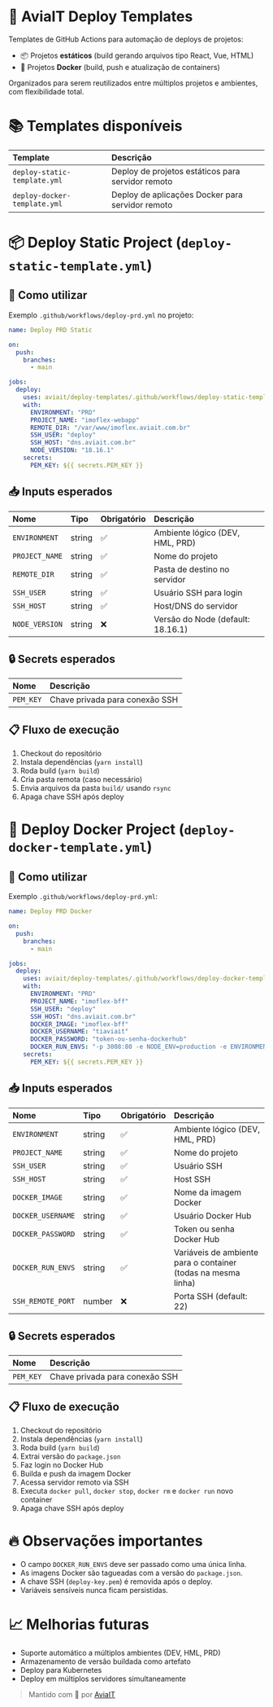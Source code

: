 # 🚀 AviaIT Deploy Templates

Templates de GitHub Actions para automação de deploys de projetos:

- 📦 Projetos **estáticos** (build gerando arquivos tipo React, Vue, HTML)
- 🐳 Projetos **Docker** (build, push e atualização de containers)

Organizados para serem reutilizados entre múltiplos projetos e ambientes, com flexibilidade total.

# 📚 Templates disponíveis

| Template | Descrição |
|:---|:---|
| `deploy-static-template.yml` | Deploy de projetos estáticos para servidor remoto |
| `deploy-docker-template.yml` | Deploy de aplicações Docker para servidor remoto |

# 📦 Deploy Static Project (`deploy-static-template.yml`)

## 🚀 Como utilizar

Exemplo `.github/workflows/deploy-prd.yml` no projeto:

```yaml
name: Deploy PRD Static

on:
  push:
    branches:
      - main

jobs:
  deploy:
    uses: aviait/deploy-templates/.github/workflows/deploy-static-template.yml@main
    with:
      ENVIRONMENT: "PRD"
      PROJECT_NAME: "imoflex-webapp"
      REMOTE_DIR: "/var/www/imoflex.aviait.com.br"
      SSH_USER: "deploy"
      SSH_HOST: "dns.aviait.com.br"
      NODE_VERSION: "18.16.1"
    secrets:
      PEM_KEY: ${{ secrets.PEM_KEY }}
```

## 📥 Inputs esperados

| Nome | Tipo | Obrigatório | Descrição |
|:---|:---|:---|:---|
| `ENVIRONMENT` | string | ✅ | Ambiente lógico (DEV, HML, PRD) |
| `PROJECT_NAME` | string | ✅ | Nome do projeto |
| `REMOTE_DIR` | string | ✅ | Pasta de destino no servidor |
| `SSH_USER` | string | ✅ | Usuário SSH para login |
| `SSH_HOST` | string | ✅ | Host/DNS do servidor |
| `NODE_VERSION` | string | ❌ | Versão do Node (default: 18.16.1) |

## 🔒 Secrets esperados

| Nome | Descrição |
|:---|:---|
| `PEM_KEY` | Chave privada para conexão SSH |

## 📋 Fluxo de execução

1. Checkout do repositório
2. Instala dependências (`yarn install`)
3. Roda build (`yarn build`)
4. Cria pasta remota (caso necessário)
5. Envia arquivos da pasta `build/` usando `rsync`
6. Apaga chave SSH após deploy

# 🐳 Deploy Docker Project (`deploy-docker-template.yml`)

## 🚀 Como utilizar

Exemplo `.github/workflows/deploy-prd.yml`:

```yaml
name: Deploy PRD Docker

on:
  push:
    branches:
      - main

jobs:
  deploy:
    uses: aviait/deploy-templates/.github/workflows/deploy-docker-template.yml@main
    with:
      ENVIRONMENT: "PRD"
      PROJECT_NAME: "imoflex-bff"
      SSH_USER: "deploy"
      SSH_HOST: "dns.aviait.com.br"
      DOCKER_IMAGE: "imoflex-bff"
      DOCKER_USERNAME: "tiaviait"
      DOCKER_PASSWORD: "token-ou-senha-dockerhub"
      DOCKER_RUN_ENVS: "-p 3008:80 -e NODE_ENV=production -e ENVIRONMENT=production -e APP_API_URL=https://api.imoflex.aviait.com.br ..."
    secrets:
      PEM_KEY: ${{ secrets.PEM_KEY }}
```

## 📥 Inputs esperados

| Nome | Tipo | Obrigatório | Descrição |
|:---|:---|:---|:---|
| `ENVIRONMENT` | string | ✅ | Ambiente lógico (DEV, HML, PRD) |
| `PROJECT_NAME` | string | ✅ | Nome do projeto |
| `SSH_USER` | string | ✅ | Usuário SSH |
| `SSH_HOST` | string | ✅ | Host SSH |
| `DOCKER_IMAGE` | string | ✅ | Nome da imagem Docker |
| `DOCKER_USERNAME` | string | ✅ | Usuário Docker Hub |
| `DOCKER_PASSWORD` | string | ✅ | Token ou senha Docker Hub |
| `DOCKER_RUN_ENVS` | string | ✅ | Variáveis de ambiente para o container (todas na mesma linha) |
| `SSH_REMOTE_PORT` | number | ❌ | Porta SSH (default: 22) |

## 🔒 Secrets esperados

| Nome | Descrição |
|:---|:---|
| `PEM_KEY` | Chave privada para conexão SSH |

## 📋 Fluxo de execução

1. Checkout do repositório
2. Instala dependências (`yarn install`)
3. Roda build (`yarn build`)
4. Extrai versão do `package.json`
5. Faz login no Docker Hub
6. Builda e push da imagem Docker
7. Acessa servidor remoto via SSH
8. Executa `docker pull`, `docker stop`, `docker rm` e `docker run` novo container
9. Apaga chave SSH após deploy

# 🔥 Observações importantes

- O campo `DOCKER_RUN_ENVS` deve ser passado como uma única linha.
- As imagens Docker são tagueadas com a versão do `package.json`.
- A chave SSH (`deploy-key.pem`) é removida após o deploy.
- Variáveis sensíveis nunca ficam persistidas.

# 📈 Melhorias futuras

- Suporte automático a múltiplos ambientes (DEV, HML, PRD)
- Armazenamento de versão buildada como artefato
- Deploy para Kubernetes
- Deploy em múltiplos servidores simultaneamente

> Mantido com 💙 por [AviaIT](https://github.com/aviait)
